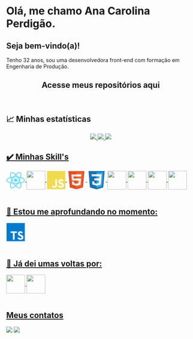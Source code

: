# Olá, me chamo Ana Carolina Perdigão.
## Seja bem-vindo(a)!

<p>Tenho 32 anos, sou uma desenvolvedora front-end com formação em Engenharia de Produção.</p> 

<div align='center'>
  <h2>
    <a
    target="_blank"
    style="text-decoration: none"
    href="https://github.com/anacperdigao?tab=stars"
    >Acesse meus repositórios aqui</a>
  </h2>
</div>

<br>

## :chart_with_upwards_trend: Minhas estatísticas

<div align="center">
  <a href="https://github.com/anacperdigao">
  <section>
  <img height="160em" src="https://github-readme-stats.vercel.app/api?username=anacperdigao&show_icons=true&theme=react&include_all_commits=true&count_private=true"/>
  <img height="160em" src="https://github-readme-stats.vercel.app/api/top-langs/?username=anacperdigao&layout=compact&langs_count=7&theme=react"/>
  <img height='160em' src='https://github-readme-streak-stats.herokuapp.com?user=anacperdigao&theme=react&date_format=j%20M%5B%20Y%5D&fire=DD0000&ring=52DD81&dates=52DD81&stroke=ABCFDD' />
  </section>
</div>


## ✔️ Minhas Skill's

<div>
  <img align="center"  height="50" width="50" src="https://raw.githubusercontent.com/devicons/devicon/master/icons/react/react-original.svg"/>
  <img align="center"  height="50" width="50" src="https://user-images.githubusercontent.com/108142878/205117966-f1d99b12-7767-4298-b5e8-c3ddc64b4f82.png"/>
  <img align="center"  height="50" width="50" src="https://raw.githubusercontent.com/devicons/devicon/master/icons/javascript/javascript-plain.svg"/>
  <img align="center"  height="50" width="50" src="https://raw.githubusercontent.com/devicons/devicon/master/icons/html5/html5-original.svg"/>
  <img align="center"  height="50" width="50" src="https://raw.githubusercontent.com/devicons/devicon/master/icons/css3/css3-original.svg"/>
  <img align="center"  height="50" width="50" src="https://cdn.jsdelivr.net/gh/devicons/devicon/icons/sass/sass-original.svg" />
  <img align="center"  height="50" width="50" src="https://user-images.githubusercontent.com/108142878/193302675-d7113fb4-a808-49f5-9465-ccf18cf31cfb.png"/>
  <img align="center"  height="50" width="50" src="https://cdn.jsdelivr.net/gh/devicons/devicon/icons/git/git-original.svg" />
  <img align="center"  height="50" width="50" src="https://user-images.githubusercontent.com/108142878/188039955-d02f0029-b2d6-4101-85d3-25a28baae374.png"/>
</div>
<br>

## :rocket: Estou me aprofundando no momento:
  
<div>
  <img align="center"  height="50" width="50" src="https://raw.githubusercontent.com/devicons/devicon/master/icons/typescript/typescript-original.svg"/>
</div>
<br>
  
## :mag_right: Já dei umas voltas por:
  
<div>
  <img align="center"  height="50" width="50" src="https://user-images.githubusercontent.com/108142878/205120742-32e7c623-b2c8-4acc-887b-6dd06c7ffd82.png"/>
  <img align="center"  height="50" width="50" src="https://user-images.githubusercontent.com/108142878/205120992-57821def-4111-40fc-8fa8-2411993e95d0.png"/>
</div>
<br>

## Meus contatos
  <a href="mailto:anacarolinaperdigao1@gmail.com"><img src="https://img.shields.io/badge/Gmail-D14836?style=for-the-badge&logo=gmail&logoColor=white" target="_blank"></a> 
  <a href="https://www.linkedin.com/in/anacarolinaperdigao/" target="_blank"><img src="https://img.shields.io/badge/-LinkedIn-%230077B5?style=for-the-badge&logo=linkedin&logoColor=white" target="_blank"></a>
